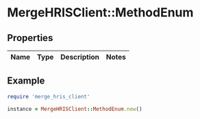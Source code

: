 # MergeHRISClient::MethodEnum

## Properties

| Name | Type | Description | Notes |
| ---- | ---- | ----------- | ----- |

## Example

```ruby
require 'merge_hris_client'

instance = MergeHRISClient::MethodEnum.new()
```

